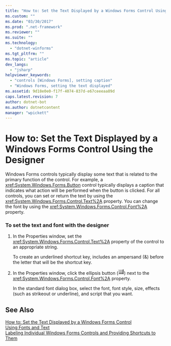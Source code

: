 ```yaml
---
title: "How to: Set the Text Displayed by a Windows Forms Control Using the Designer | Microsoft Docs"
ms.custom: ""
ms.date: "03/30/2017"
ms.prod: ".net-framework"
ms.reviewer: ""
ms.suite: ""
ms.technology: 
  - "dotnet-winforms"
ms.tgt_pltfrm: ""
ms.topic: "article"
dev_langs: 
  - "jsharp"
helpviewer_keywords: 
  - "controls [Windows Forms], setting caption"
  - "Windows Forms, setting the text displayed"
ms.assetid: 9d18e0e0-f17f-4074-837d-e67ceeeaa89d
caps.latest.revision: 7
author: dotnet-bot
ms.author: dotnetcontent
manager: "wpickett"
---
```

# How to: Set the Text Displayed by a Windows Forms Control Using the Designer
Windows Forms controls typically display some text that is related to the primary function of the control. For example, a <xref:System.Windows.Forms.Button> control typically displays a caption that indicates what action will be performed when the button is clicked. For all controls, you can set or return the text by using the <xref:System.Windows.Forms.Control.Text%2A> property. You can change the font by using the <xref:System.Windows.Forms.Control.Font%2A> property.  
  
### To set the text and font with the designer  
  
1.  In the Properties window, set the <xref:System.Windows.Forms.Control.Text%2A> property of the control to an appropriate string.  
  
     To create an underlined shortcut key, includes an ampersand (&) before the letter that will be the shortcut key.  
  
2.  In the Properties window, click the ellipsis button (![VisualStudioEllipsesButton screenshot](../../../../docs/framework/winforms/media/vbellipsesbutton.png "vbEllipsesButton")) next to the <xref:System.Windows.Forms.Control.Font%2A> property.  
  
     In the standard font dialog box, select the font, font style, size, effects (such as strikeout or underline), and script that you want.  
  
## See Also  
 [How to: Set the Text Displayed by a Windows Forms Control](../../../../docs/framework/winforms/controls/how-to-set-the-text-displayed-by-a-windows-forms-control.md)   
 [Using Fonts and Text](../../../../docs/framework/winforms/advanced/using-fonts-and-text.md)   
 [Labeling Individual Windows Forms Controls and Providing Shortcuts to Them](../../../../docs/framework/winforms/controls/labeling-individual-windows-forms-controls-and-providing-shortcuts-to-them.md)